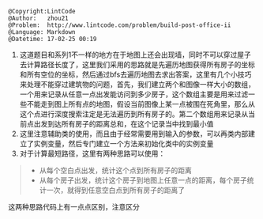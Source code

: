 ```
@Copyright:LintCode
@Author:   zhou21
@Problem:  http://www.lintcode.com/problem/build-post-office-ii
@Language: Markdown
@Datetime: 17-02-25 00:19
```

1. 这道题目和系列1不一样的地方在于地图上还会出现墙，同时不可以穿过屋子去计算路径长度了，这里我们采用的思路就是先遍历地图获得所有房子的坐标和所有空位的坐标，然后通过bfs去遍历地图去求出答案，这里有几个小技巧来处理不能穿过建筑物的问题，首先，我们建立两个和图像一样大小的数组，一个用来记录从任意一点出发能访问到多少房子，这个数组主要是用来过滤一些不能走到图上所有点的地图，假设当前图像上某一点被围在死角里，那么从这个点进行深度搜索注定是无法遍历到所有房子的。第二个数组用来记录从当前点出发到达所有房子的距离总和，在这个记录当中找到最小值
2. 这里注意辅助类的使用，而且由于经常需要用到输入的参数，可以再类内部建立了实例变量，然后专门建立一个方法来初始化类中的实例变量
3. 对于计算最短路径，这里有两种思路可以使用：
> + 从每个空白点出发，统计这个点到所有房子的距离
> + 从每个房子出发，统计这个房子到地图上任意一点的距离，每个房子统计一次，就得到任意空白点到所有房子的距离了

这两种思路代码上有一点点区别，注意区分